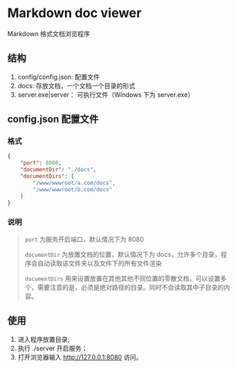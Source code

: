 # Markdown doc viewer
Markdown 格式文档浏览程序

## 结构
1. config/config.json:  配置文件
2. docs: 存放文档，一个文档一个目录的形式
3. server.exe|server： 可执行文件（Windows 下为 server.exe）

## config.json 配置文件
###  格式
```json
{
    "port": 8080,
    "documentDir": "./docs",
    "documentDirs": [
        "/www/wwwroot/a.com/docs",
        "/www/wwwroot/b.com/docs"
    ]
}
```

### 说明
> `port` 为服务开启端口，默认情况下为 8080
>
> `documentDir` 为放置文档的位置，默认情况下为 docs，允许多个目录，程序会自动读取该文件夹以及文件下的所有文件渲染
>  
> `documentDirs` 用来设置放置在其他其他不同位置的零散文档，可以设置多个，需要注意的是，必须是绝对路径的目录。同时不会读取其中子目录的内容。

## 使用
1. 进入程序放置目录;
2. 执行 ./server 开启服务；
3. 打开浏览器输入 http://127.0.0.1:8080 访问。
